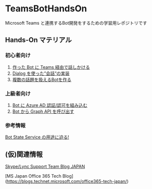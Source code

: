 # TeamsBotHandsOn
Microsoft Teams と連携するBot開発をするための学習用レポジトリです


## Hands-On マテリアル

### 初心者向け
1. [作った Bot に Teams 経由で話しかける](https://secretarybotja.wordpress.com/2017/02/18/%E4%BD%9C%E3%81%A3%E3%81%9F-bot-%E3%81%AB-skype-%E7%B5%8C%E7%94%B1%E3%81%A7%E8%A9%B1%E3%81%97%E3%81%8B%E3%81%91%E3%81%A6%E3%81%BF%E3%82%8B/)
2. [Dialog を使った”会話”の実装](https://secretarybotja.wordpress.com/2017/02/18/dialog-%E3%82%92%E4%BD%BF%E3%81%A3%E3%81%9F%E4%BC%9A%E8%A9%B1%E3%81%AE%E5%AE%9F%E8%A3%85/)
3. [複数の話題を扱えるBotを作る](https://secretarybotja.wordpress.com/2017/02/19/%E8%A4%87%E6%95%B0%E3%81%AE%E8%A9%B1%E9%A1%8C%E3%82%92%E6%89%B1%E3%81%88%E3%82%8Bbot%E3%82%92%E4%BD%9C%E3%82%8B/)

### 上級者向け
1. [Bot に Azure AD 認証/認可を組み込む](https://secretarybotja.wordpress.com/2017/02/25/bot-%E3%81%AB-azure-ad-%E8%AA%8D%E8%A8%BC%E8%AA%8D%E5%8F%AF%E3%82%92%E7%B5%84%E3%81%BF%E8%BE%BC%E3%82%80/)
2. [Bot から Graph API を呼び出す](https://secretarybotja.wordpress.com/2017/02/28/bot-%E3%81%8B%E3%82%89-365-api-%E3%82%92%E5%91%BC%E3%81%B3%E5%87%BA%E3%81%99/)

### 参考情報
[Bot State Service の用途に迫る!](https://secretarybotja.wordpress.com/2017/02/19/state-service-%E3%81%AE%E7%94%A8%E9%80%94%E3%81%AB%E8%BF%AB%E3%82%8B/)


## (仮)関連情報
[Skype/Lync Support Team Blog JAPAN](https://blogs.msdn.microsoft.com/lync_support_team_blog_japan/)

[MS Japan Office 365 Tech Blog] (https://blogs.technet.microsoft.com/office365-tech-japan/)


